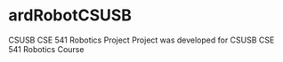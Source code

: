 # ardRobotCSUSB
CSUSB CSE 541 Robotics Project
Project was developed for CSUSB CSE 541 Robotics Course
